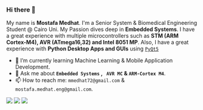 ### Hi there 👋

My name is **Mostafa Medhat**. I'm a Senior System & Biomedical Engineering Student @ Cairo Uni.
My Passion dives deep in **Embedded Systems**. I have a great experience with multiple microcontrollers such as **STM (ARM Cortex-M4), AVR (ATmega16,32) and Intel 8051 MP**. Also, I have a great experience with **Python Desktop Apps and GUIs** using [`PyQt5`](https://pypi.org/project/PyQt5/)

- 🌱 I’m currently learning Machine Learning & Mobile Application Development.
- 💬 Ask me about **`Embedded Systems` , ` AVR MC` & `ARM-Cortex M4`**.
- 📫 How to reach me: `mmedhat72@gmail.com` & `mostafa.medhat.eng@gmail.com`.


![](http://github-profile-summary-cards.vercel.app/api/cards/profile-details?username=Mostafa-Medhat&theme=dracula)
![](http://github-profile-summary-cards.vercel.app/api/cards/repos-per-language?username=Mostafa-Medhat&theme=dracula)
![](http://github-profile-summary-cards.vercel.app/api/cards/productive-time?username=Mostafa-Medhat&theme=dracula&utcOffset=8)
